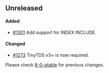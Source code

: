 ## Unreleased

#### Added

- [#1301](https://github.com/rails-sqlserver/activerecord-sqlserver-adapter/pull/1301) Add support for INDEX INCLUDE.

#### Changed

- [#1273](https://github.com/rails-sqlserver/activerecord-sqlserver-adapter/pull/1273) TinyTDS v3+ is now required.


Please check [8-0-stable](https://github.com/rails-sqlserver/activerecord-sqlserver-adapter/blob/8-0-stable/CHANGELOG.md) for previous changes.
